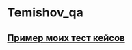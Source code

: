 # Temishov_qa
[Пример моих тест кейсов](https://docs.google.com/spreadsheets/d/1XrOU5eo3DCCM2fmivcOJOloKza9-3vA7Nx4dy2Ni9dU/edit#gid=306401338)
---
